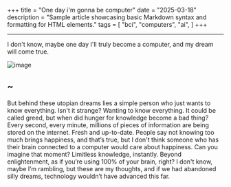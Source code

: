 +++
title = "One day i'm gonna be computer"
date = "2025-03-18"
description = "Sample article showcasing basic Markdown syntax and formatting for HTML elements."
tags = [
    "bci",
    "computers",
    "ai",
]
+++

---

I don't know, maybe one day I'll truly become a computer, and my dream will come true.
<!--more-->

![image](/images/onedaycomputer.jpg)

## ~

But behind these utopian dreams lies a simple person who just wants to know everything. Isn't it strange? Wanting to know everything. It could be called greed, but when did hunger for knowledge become a bad thing? Every second, every minute, millions of pieces of information are being stored on the internet. Fresh and up-to-date. People say not knowing too much brings happiness, and that’s true, but I don't think someone who has their brain connected to a computer would care about happiness. Can you imagine that moment? Limitless knowledge, instantly. Beyond enlightenment, as if you’re using 100% of your brain, right? I don't know, maybe I’m rambling, but these are my thoughts, and if we had abandoned silly dreams, technology wouldn’t have advanced this far.